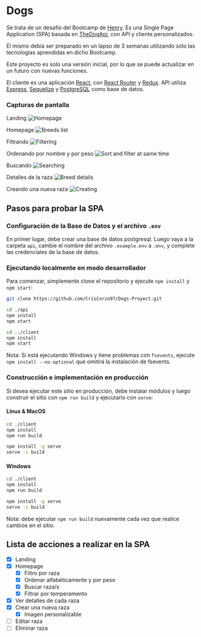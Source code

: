 # Dogs

Se trata de un desafío del Bootcamp de [Henry](https://www.soyhenry.com/). Es una Single Page Application (SPA) basada en [TheDogApi](https://thedogapi.com/), con API y cliente personalizados. 

El mismo debía ser preparado en un lapso de 3 semanas utilizando sólo las tecnologías aprendidas en dicho Bootcamp.

Este proyecto es solo una versión inicial, por lo que se puede actualizar en un futuro con nuevas funciones.

El cliente es una aplicación [React](https://reactjs.org/), con [React Router](https://reacttraining.com/react-router/web/guides/quick-start) y [Redux](https://redux.js.org/). API utiliza [Express](https://expressjs.com/), [Sequelize](https://sequelize.org/) y [PostgreSQL](https://www.postgresql.org/) como base de datos.

### Capturas de pantalla

Landing
![Homepage](./img/img1.png)

Homepage
![Breeds list](./img/img2.png)

Filtrando
![Filtering](./img/img3.png)

Ordenando por nombre y por peso
![Sort and filter at same time](./img/img4.png)

Buscando
![Searching](./img/img5.png)

Detalles de la raza
![Breed details](./img/img6.png)

Creando una nueva raza
![Creating](./img/img7.png)

## Pasos para probar la SPA

### Configuración de la Base de Datos y el archivo `.env`

En primer lugar, debe crear una base de datos postgresql. Luego vaya a la carpeta `api`, cambie el nombre del archivo `.example.env` a `.env`, y complete las credenciales de la base de datos.

### Ejecutando localmente en modo desarrollador

Para comenzar, simplemente clone el repositorio y ejecute `npm install` y `npm start`:

```sh
git clone https://github.com/CrisCorzo97/Dogs-Proyect.git

cd ./api
npm install
npm start

cd ../client
npm install
npm start
```

Nota: Si está ejecutando Windows y tiene problemas con `fsevents`, ejecute `npm install --no-optional` que omitirá la instalación de fsevents.

### Construcción e implementación en producción

Si desea ejecutar este sitio en producción, debe instalar módulos y luego construir el sitio con `npm run build` y ejecutarlo con `serve`:

#### Linux & MacOS

```sh
cd ./client
npm install
npm run build

npm install -g serve
serve -s build
```

#### Windows

```sh
cd ./client
npm install
npm run build

npm install -g serve
serve -s build
```

Nota: debe ejecutar `npm run build` nuevamente cada vez que realice cambios en el sitio.

## Lista de acciones a realizar en la SPA

- [x] Landing
- [x] Homepage
  - [x] Filtro por raza
  - [x] Ordenar alfabéticamente y por peso
  - [x] Buscar raza/s
  - [x] Filtrar por temperamento
- [x] Ver detalles de cada raza
- [x] Crear una nueva raza
  - [x] Imagen personalizable
- [ ] Editar raza
- [ ] Eliminar raza
